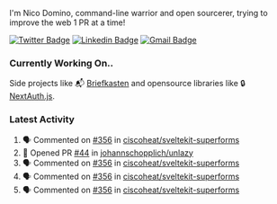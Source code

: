 
I'm Nico Domino, command-line warrior and open sourcerer, trying to improve the web 1 PR at a time!

[![Twitter Badge](https://img.shields.io/badge/-@ndom91-1ca0f1?style=flat-square&labelColor=1ca0f1&logo=twitter&logoColor=white&link=https://twitter.com/ndom91)](https://twitter.com/ndom91) [![Linkedin Badge](https://img.shields.io/badge/-ndom91-blue?style=flat-square&logo=Linkedin&logoColor=white&link=https://www.linkedin.com/in/ndom91/)](https://www.linkedin.com/in/ndom91/) [![Gmail Badge](https://img.shields.io/badge/-yo@ndo.dev-c14438?style=flat-square&logo=mail.ru&logoColor=white&link=mailto:yo@ndo.dev)](mailto:yo@ndo.dev)

### Currently Working On..

Side projects like 📬 [Briefkasten](https://briefkastenhq.com) and opensource libraries like 🔒 [NextAuth.js](https://github.com/nextauthjs/next-auth).

<!--START_SECTION_PROFILE_VIEWS:readme-info-->
<!--END_SECTION_PROFILE_VIEWS:readme-info-->

<!--START_SECTION_DAILY_COMMIT:readme-info-->
<!--END_SECTION_DAILY_COMMIT:readme-info-->

<!--START_SECTION_WEEKLY_COMMIT:readme-info-->
<!--END_SECTION_WEEKLY_COMMIT:readme-info-->

### Latest Activity

<!--START_SECTION:activity-->
1. 🗣 Commented on [#356](https://github.com/ciscoheat/sveltekit-superforms/issues/356#issuecomment-1959693917) in [ciscoheat/sveltekit-superforms](https://github.com/ciscoheat/sveltekit-superforms)
2. 💪 Opened PR [#44](https://github.com/johannschopplich/unlazy/pull/44) in [johannschopplich/unlazy](https://github.com/johannschopplich/unlazy)
3. 🗣 Commented on [#356](https://github.com/ciscoheat/sveltekit-superforms/issues/356#issuecomment-1957776544) in [ciscoheat/sveltekit-superforms](https://github.com/ciscoheat/sveltekit-superforms)
4. 🗣 Commented on [#356](https://github.com/ciscoheat/sveltekit-superforms/issues/356#issuecomment-1957708247) in [ciscoheat/sveltekit-superforms](https://github.com/ciscoheat/sveltekit-superforms)
5. 🗣 Commented on [#356](https://github.com/ciscoheat/sveltekit-superforms/issues/356#issuecomment-1957522740) in [ciscoheat/sveltekit-superforms](https://github.com/ciscoheat/sveltekit-superforms)
<!--END_SECTION:activity-->
